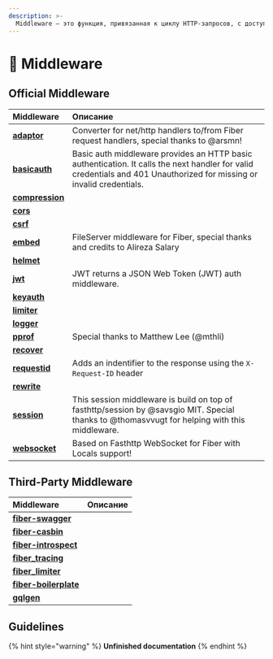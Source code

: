 ```yaml
---
description: >-
  Middleware — это функция, привязанная к циклу HTTP-запросов, с доступом к контексту, который используется для выполнения конкретного действия. Например, ведение журнала каждого запроса или включение CORS.
---
```


# 🧬 Middleware

## Official Middleware

| Middleware                                                | Описание                                                                                                                                                              |
|:--------------------------------------------------------- |:--------------------------------------------------------------------------------------------------------------------------------------------------------------------- |
| [**adaptor**](https://github.com/gofiber/adaptor)         | Converter for net/http handlers to/from Fiber request handlers, special thanks to @arsmn!                                                                             |
| [**basicauth**](https://github.com/gofiber/basicauth)     | Basic auth middleware provides an HTTP basic authentication. It calls the next handler for valid credentials and 401 Unauthorized for missing or invalid credentials. |
| [**compression**](https://github.com/gofiber/compression) |                                                                                                                                                                       |
| [**cors**](https://github.com/gofiber/cors)               |                                                                                                                                                                       |
| [**csrf**](https://github.com/gofiber/csrf)               |                                                                                                                                                                       |
| [**embed**](https://github.com/gofiber/embed)             | FileServer middleware for Fiber, special thanks and credits to Alireza Salary                                                                                         |
| [**helmet**](https://github.com/gofiber/helmet)           |                                                                                                                                                                       |
| [**jwt**](https://github.com/gofiber/jwt)                 | JWT returns a JSON Web Token \(JWT\) auth middleware.                                                                                                               |
| [**keyauth**](https://github.com/gofiber/keyauth)         |                                                                                                                                                                       |
| [**limiter**](https://github.com/gofiber/limiter)         |                                                                                                                                                                       |
| [**logger**](https://github.com/gofiber/logger)           |                                                                                                                                                                       |
| [**pprof**](https://github.com/gofiber/pprof)             | Special thanks to Matthew Lee \(@mthli\)                                                                                                                            |
| [**recover**](https://github.com/gofiber/recover)         |                                                                                                                                                                       |
| [**requestid**](https://github.com/gofiber/requestid)     | Adds an indentifier to the response using the `X-Request-ID` header                                                                                                   |
| [**rewrite**](https://github.com/gofiber/rewrite)         |                                                                                                                                                                       |
| [**session**](https://github.com/gofiber/session)         | This session middleware is build on top of fasthttp/session by @savsgio MIT. Special thanks to @thomasvvugt for helping with this middleware.                         |
| [**websocket**](https://github.com/gofiber/websocket)     | Based on Fasthttp WebSocket for Fiber with Locals support!                                                                                                            |

## Third-Party Middleware

| Middleware                                                                | Описание |
|:------------------------------------------------------------------------- |:-------- |
| [**fiber-swagger**](https://github.com/arsmn/fiber-swagger)               |          |
| [**fiber-casbin**](https://github.com/arsmn/fiber-casbin)                 |          |
| [**fiber-introspect**](https://github.com/arsmn/fiber-introspect)         |          |
| [**fiber\_tracing**](https://github.com/shareed2k/fiber_tracing)        |          |
| [**fiber\_limiter**](https://github.com/shareed2k/fiber_limiter)        |          |
| [**fiber-boilerplate**](https://github.com/thomasvvugt/fiber-boilerplate) |          |
| [**gqlgen**](https://github.com/arsmn/gqlgen)                             |          |

## Guidelines

{% hint style="warning" %}
**Unfinished documentation**
{% endhint %}

